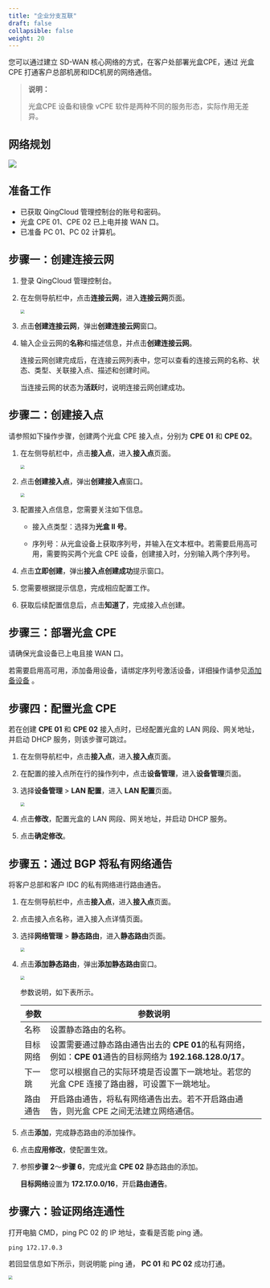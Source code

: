 ```yaml
---
title: "企业分支互联"
draft: false
collapsible: false
weight: 20
---
```


您可以通过建立 SD-WAN 核心网络的方式，在客户处部署光盒CPE，通过 光盒CPE 打通客户总部机房和IDC机房的网络通信。

> **说明：**
>
> 光盒CPE 设备和镜像 vCPE 软件是两种不同的服务形态，实际作用无差异。

## 网络规划

![](../../_images/qs_vcpe_multiple.png)

## 准备工作

- 已获取 QingCloud 管理控制台的账号和密码。
- 光盒 CPE 01、CPE 02 已上电并接 WAN 口。
- 已准备 PC 01、PC 02 计算机。

## 步骤一：创建连接云网

1. 登录 QingCloud 管理控制台。

2. 在左侧导航栏中，点击**连接云网**，进入**连接云网**页面。

   <img src="../../_images/qs_cloud_network.png" style="zoom:50%;" />

3. 点击**创建连接云网**，弹出**创建连接云网**窗口。

4. 输入企业云网的**名称**和描述信息，并点击**创建连接云网**。

   连接云网创建完成后，在连接云网列表中，您可以查看的连接云网的名称、状态、类型、关联接入点、描述和创建时间。

   当连接云网的状态为**活跃**时，说明连接云网创建成功。

## 步骤二：创建接入点

请参照如下操作步骤，创建两个光盒 CPE 接入点，分别为 **CPE 01** 和 **CPE 02**。

1. 在左侧导航栏中，点击**接入点**，进入**接入点**页面。

   <img src="../../_images/qs_light_access.png" style="zoom:50%;" />

2. 点击**创建接入点**，弹出**创建接入点**窗口。

   <img src="../../_images/qs_light_access_config.png" style="zoom:50%;" />

3. 配置接入点信息，您需要关注如下信息。

   - 接入点类型：选择为**光盒 II 号**。
   
   - 序列号：从光盒设备上获取序列号，并输入在文本框中。若需要启用高可用，需要购买两个光盒 CPE 设备，创建接入时，分别输入两个序列号。
   
5. 点击**立即创建**，弹出**接入点创建成功**提示窗口。

6. 您需要根据提示信息，完成相应配置工作。

6. 获取后续配置信息后，点击**知道了**，完成接入点创建。

## 步骤三：部署光盒 CPE

请确保光盒设备已上电且接 WAN 口。

若需要启用高可用，添加备用设备，请绑定序列号激活设备，详细操作请参见[添加备设备](../../open_access_point/lightbox/60_bind_serial_no/) 。

## 步骤四：配置光盒 CPE

若在创建 **CPE 01** 和 **CPE 02** 接入点时，已经配置光盒的 LAN 网段、网关地址，并启动 DHCP 服务，则该步骤可跳过。

1. 在左侧导航栏中，点击**接入点**，进入**接入点**页面。

2. 在配置的接入点所在行的操作列中，点击**设备管理**，进入**设备管理**页面。

3. 选择**设备管理** > **LAN 配置**，进入 **LAN 配置**页面。

   <img src="../../_images/qs_light_lan.png" style="zoom:50%;" />

4. 点击**修改**，配置光盒的 LAN 网段、网关地址，并启动 DHCP 服务。

5. 点击**确定修改**。

## 步骤五：通过 BGP 将私有网络通告

将客户总部和客户 IDC 的私有网络进行路由通告。

1. 在左侧导航栏中，点击**接入点**，进入**接入点**页面。

2. 点击接入点名称，进入接入点详情页面。

3. 选择**网络管理** > **静态路由**，进入**静态路由**页面。

   <img src="../../_images/qs_vcpe_bgp_list.png" style="zoom:50%;" />

4. 点击**添加静态路由**，弹出**添加静态路由**窗口。

   <img src="../../_images/qs_vxnet_bgp.png" style="zoom:50%;" />

   参数说明，如下表所示。

   | 参数     | 参数说明                                                     |
   | -------- | ------------------------------------------------------------ |
   | 名称     | 设置静态路由的名称。                                         |
   | 目标网络 | 设置需要通过静态路由通告出去的 **CPE 01**的私有网络，例如：**CPE  01**通告的目标网络为 **192.168.128.0/17**。 |
   | 下一跳   | 您可以根据自己的实际环境是否设置下一跳地址。若您的光盒 CPE 连接了路由器，可设置下一跳地址。 |
   | 路由通告 | 开启路由通告，将私有网络通告出去。若不开启路由通告，则光盒 CPE 之间无法建立网络通信。 |
   
5. 点击**添加**，完成静态路由的添加操作。

6. 点击**应用修改**，使配置生效。

7. 参照**步骤 2**～**步骤 6**，完成光盒 **CPE 02** 静态路由的添加。

   **目标网络**设置为 **172.17.0.0/16**，开启**路由通告**。

## 步骤六：验证网络连通性

打开电脑 CMD，ping PC 02 的 IP 地址，查看是否能 ping 通。

```
ping 172.17.0.3
```

若回显信息如下所示，则说明能 ping 通， **PC 01** 和 **PC 02** 成功打通。

<img src="../../_images/qs_vcpe_ping_access.png" style="zoom:50%;" />
